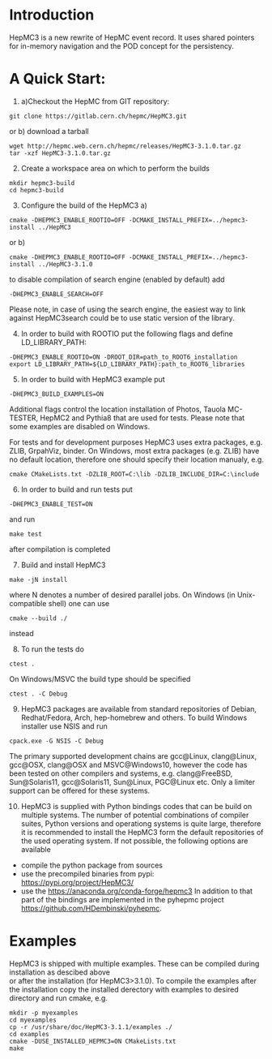 # Introduction
HepMC3 is a new rewrite of HepMC event record. It uses shared pointers for in-memory navigation and the POD concept for the persistency. 

# A Quick Start:

1. a)Checkout the HepMC from GIT repository:
 
  ```
  git clone https://gitlab.cern.ch/hepmc/HepMC3.git
  ```
  or b) download a tarball 
  ```
  wget http://hepmc.web.cern.ch/hepmc/releases/HepMC3-3.1.0.tar.gz
  tar -xzf HepMC3-3.1.0.tar.gz  
  ```
2. Create a workspace area on which to perform the builds 
  ```
  mkdir hepmc3-build
  cd hepmc3-build
  ```
  
3. Configure the build of the HepMC3
  a)
  ```
  cmake -DHEPMC3_ENABLE_ROOTIO=OFF -DCMAKE_INSTALL_PREFIX=../hepmc3-install ../HepMC3 
  ```
  or b)
  ```
  cmake -DHEPMC3_ENABLE_ROOTIO=OFF -DCMAKE_INSTALL_PREFIX=../hepmc3-install ../HepMC3-3.1.0 
  ```
  to disable compilation of search engine (enabled by default) add
  
  ```
  -DHEPMC3_ENABLE_SEARCH=OFF
  ```
  Please note, in case of using the search engine, the easiest way to link against 
  HepMC3search could be to use static version of the library.
  
4. In order to build with ROOTIO put the following flags and define LD_LIBRARY_PATH: 
  ```
  -DHEPMC3_ENABLE_ROOTIO=ON -DROOT_DIR=path_to_ROOT6_installation
  export LD_LIBRARY_PATH=${LD_LIBRARY_PATH}:path_to_ROOT6_libraries
  ```
  
5. In order to build with HepMC3 example put
  ```
  -DHEPMC3_BUILD_EXAMPLES=ON 
  ``` 
  
  Additional flags control the location installation of Photos, Tauola MC-TESTER, HepMC2 
  and Pythia8  that are used for tests. Please note that some examples are disabled  on Windows.

  For tests and for development purposes  HepMC3 uses extra packages, e.g. ZLIB, GrpahViz, binder.
  On Windows, most extra packages (e.g. ZLIB) have no default location, therefore
  one should specify their location manualy, e.g. 
```
cmake CMakeLists.txt -DZLIB_ROOT=C:\lib -DZLIB_INCLUDE_DIR=C:\include 
```

  
6. In order to build and run tests put
  ```
  -DHEPMC3_ENABLE_TEST=ON
  ```
  and run 
  ```
  make test
  ```
  after compilation is completed

  
7. Build and install HepMC3
  ```
  make -jN install

  ```
where N denotes a number of desired parallel jobs.
On Windows (in Unix-compatible shell) one can use 
```
cmake --build ./
```
instead

8. To run the tests do
```
ctest . 
```
On Windows/MSVC the build type should be specified
```
ctest . -C Debug
```
9. HepMC3 packages are available from standard repositories of Debian, 
Redhat/Fedora, Arch, hep-homebrew and others. 
To build Windows installer use NSIS and run
```
cpack.exe -G NSIS -C Debug
```
The primary supported development chains are 
gcc@Linux, clang@Linux, gcc@OSX, clang@OSX and  MSVC@Windows10, however
the code has been tested on other compilers and systems, e.g. clang@FreeBSD,
Sun@Solaris11, gcc@Solaris11, Sun@Linux, PGC@Linux etc.
Only a limiter support can be offered for these systems.



10. HepMC3 is supplied with Python bindings codes that can be build on multiple systems.
The number of potential combinations of compiler suites, Python versions and operationg systems is quite large,
therefore it is recommended to install the HepMC3 form the default repositories of the used operating system.
If not possible, the following options are available 
- compile the python package from sources
- use the precompiled binaries from pypi: https://pypi.org/project/HepMC3/
- use the https://anaconda.org/conda-forge/hepmc3
In addition to that part of the bindings are implemented in the pyhepmc project https://github.com/HDembinski/pyhepmc.


#  Examples
HepMC3 is shipped with multiple examples. These can be compiled during installation as descibed above  
or after the installation (for HepMC3>3.1.0). 
To compile the examples after the installation  copy the installed derectory with examples to desired directory 
and run cmake, e.g. 

```
mkdir -p myexamples
cd myexamples
cp -r /usr/share/doc/HepMC3-3.1.1/examples ./
cd examples
cmake -DUSE_INSTALLED_HEPMC3=ON CMakeLists.txt
make
```



